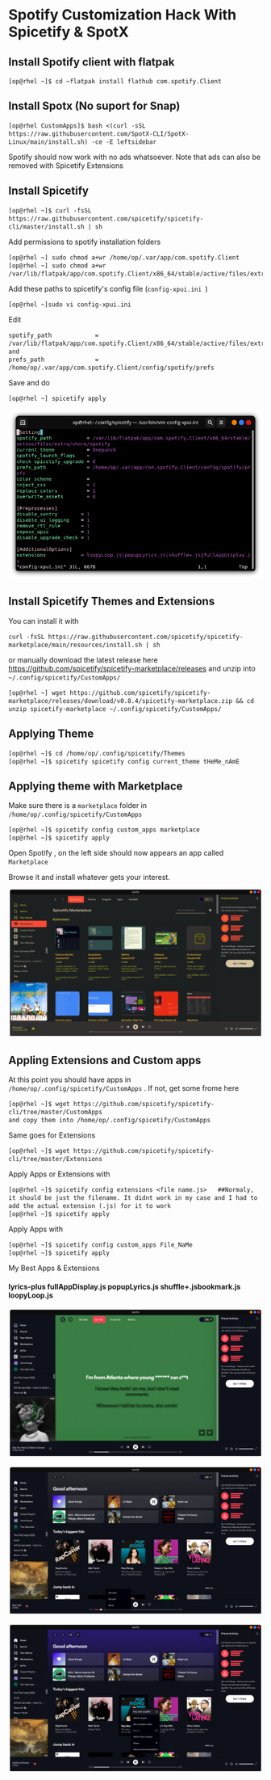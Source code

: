 # Spotify Customization Hack With Spicetify & SpotX


## Install Spotify client with flatpak

```
[op@rhel ~]$ cd ~flatpak install flathub com.spotify.Client
```

## Install Spotx (No suport for Snap)
``` 
[op@rhel CustomApps]$ bash <(curl -sSL https://raw.githubusercontent.com/SpotX-CLI/SpotX-Linux/main/install.sh) -ce -E leftsidebar

```

Spotify should now work with no ads whatsoever. Note that ads can also be removed with Spicetify Extensions


## Install Spicetify 

```
[op@rhel ~]$ curl -fsSL https://raw.githubusercontent.com/spicetify/spicetify-cli/master/install.sh | sh
```

Add permissions to spotify installation folders

```
[op@rhel ~] sudo chmod a+wr /home/op/.var/app/com.spotify.Client
[op@rhel ~] sudo chmod a+wr /var/lib/flatpak/app/com.spotify.Client/x86_64/stable/active/files/extra/share/spotify

```

Add these paths to spicetify's config file (`config-xpui.ini `)

```
[op@rhel ~]sudo vi config-xpui.ini

```
Edit 

``` 
spotify_path            = /var/lib/flatpak/app/com.spotify.Client/x86_64/stable/active/files/extra/share/spotify
and
prefs_path              = /home/op/.var/app/com.spotify.Client/config/spotify/prefs
```

Save and do 

```
[op@rhel ~] spicetify apply
```

<p align="center"> <img src="images/10.png"> </p>


## Install Spicetify Themes and Extensions

You can install it with 

```
curl -fsSL https://raw.githubusercontent.com/spicetify/spicetify-marketplace/main/resources/install.sh | sh
```
or manually download the latest release here https://github.com/spicetify/spicetify-marketplace/releases and unzip into `~/.config/spicetify/CustomApps/`

```
[op@rhel ~] wget https://github.com/spicetify/spicetify-marketplace/releases/download/v0.8.4/spicetify-marketplace.zip && cd unzip spicetify-marketplace ~/.config/spicetify/CustomApps/
```

## Applying Theme 
```
[op@rhel ~]$ cd /home/op/.config/spicetify/Themes
[op@rhel ~]$ spicetify spicetify config current_theme tHeMe_nAmE 
```
## Applying theme with Marketplace
Make sure there is a `marketplace` folder in `/home/op/.config/spicetify/CustomApps`
```
[op@rhel ~]$ spicetify config custom_apps marketplace
[op@rhel ~]$ spicetify apply
```

Open Spotify , on the left side should now appears an app called `Marketplace`

Browse it and install whatever gets your interest.

<p align="center"> <img src="images/1.png"> </p>


## Appling Extensions and Custom apps
At this point you should have apps in `/home/op/.config/spicetify/CustomApps` . If not, get some frome here
``` 
[op@rhel ~]$ wget https://github.com/spicetify/spicetify-cli/tree/master/CustomApps 
and copy them into /home/op/.config/spicetify/CustomApps
```

Same goes for Extensions 
```
[op@rhel ~]$ wget https://github.com/spicetify/spicetify-cli/tree/master/Extensions
```

Apply Apps or Extensions with
```
[op@rhel ~]$ spicetify config extensions <file name.js>   ##Normaly, it should be just the filename. It didnt work in my case and I had to add the actual extension (.js) for it to work
[op@rhel ~]$ spicetify apply
```

Apply Apps with
```
[op@rhel ~]$ spicetify config custom_apps File_NaMe
[op@rhel ~]$ spicetify apply 
```

My Best Apps & Extensions
#### lyrics-plus fullAppDisplay.js popupLyrics.js shuffle+.jsbookmark.js loopyLoop.js      

<p align="center"> <img src="images/4.png"> </p>

<p align="center"> <img src="images/5.png"> </p>

<p align="center"> <img src="images/9.png"> </p>
